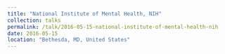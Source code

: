 ```yaml
---
title: "National Institute of Mental Health, NIH"
collection: talks
permalink: /talk/2016-05-15-national-institute-of-mental-health-nih
date: 2016-05-15
location: "Bethesda, MD, United States"
---
```


